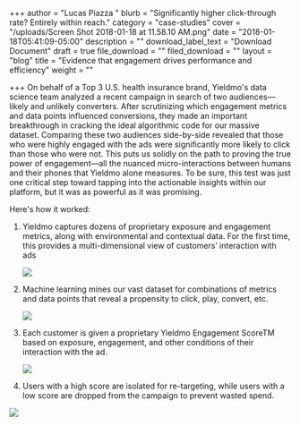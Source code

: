 +++
author = "Lucas Piazza "
blurb = "Significantly higher click-through rate? Entirely within reach."
category = "case-studies"
cover = "/uploads/Screen Shot 2018-01-18 at 11.58.10 AM.png"
date = "2018-01-18T05:41:09-05:00"
description = ""
download_label_text = "Download Document"
draft = true
file_download = ""
filed_download = ""
layout = "blog"
title = "Evidence that engagement drives performance and efficiency"
weight = ""

+++
On behalf of a Top 3 U.S. health insurance brand, Yieldmo's data science team analyzed a recent campaign in search of two audiences—likely and unlikely converters. After scrutinizing which engagement metrics and data points influenced conversions, they made an important breakthrough in cracking the ideal algorithmic code for our massive dataset. Comparing these two audiences side-by-side revealed that those who were highly engaged with the ads were significantly more likely to click than those who were not. This puts us solidly on the path to proving the true power of engagement—all the nuanced micro-interactions between humans and their phones that Yieldmo alone measures. To be sure, this test was just one critical step toward tapping into the actionable insights within our platform, but it was as powerful as it was promising.

Here's how it worked:

1. Yieldmo captures dozens of proprietary exposure and engagement metrics, along with environmental and contextual data. For the first time, this provides a multi-dimensional view of customers’ interaction with ads

   ![](/uploads/graph1-2.png)
2. Machine learning mines our vast dataset for combinations of metrics and data points that reveal a propensity to click, play, convert, etc.

   ![](/uploads/graph2.png)
3. Each customer is given a proprietary Yieldmo Engagement ScoreTM  based on exposure, engagement, and other conditions of their interaction with the ad.

   ![](/uploads/resized.png)
4. Users with a high score are isolated for re-targeting, while users with a low score are dropped from the campaign to prevent wasted spend.

![](/uploads/resized2.png)
